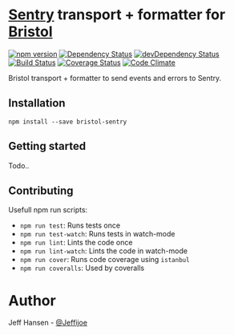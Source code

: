 # [Sentry](https://getsentry.com) transport + formatter for [Bristol](https://github.com/TomFrost/bristol)

[![npm version](https://badge.fury.io/js/bristol-sentry.svg)](https://badge.fury.io/js/bristol-sentry)
[![Dependency Status](https://david-dm.org/jeffijoe/bristol-sentry.svg)](https://david-dm.org/jeffijoe/bristol-sentry)
[![devDependency Status](https://david-dm.org/jeffijoe/bristol-sentry/dev-status.svg)](https://david-dm.org/jeffijoe/bristol-sentry#info=devDependencies)
[![Build Status](https://travis-ci.org/jeffijoe/bristol-sentry.svg?branch=master)](https://travis-ci.org/jeffijoe/bristol-sentry)
[![Coverage Status](https://coveralls.io/repos/github/jeffijoe/bristol-sentry/badge.svg?branch=master)](https://coveralls.io/github/jeffijoe/bristol-sentry?branch=master)
[![Code Climate](https://codeclimate.com/github/jeffijoe/bristol-sentry/badges/gpa.svg)](https://codeclimate.com/github/jeffijoe/bristol-sentry)

Bristol transport + formatter to send events and errors to Sentry.

## Installation

```
npm install --save bristol-sentry
```

## Getting started

Todo..

## Contributing

Usefull npm run scripts:

* `npm run test`: Runs tests once
* `npm run test-watch`: Runs tests in watch-mode
* `npm run lint`: Lints the code once
* `npm run lint-watch`: Lints the code in watch-mode
* `npm run cover`: Runs code coverage using `istanbul`
* `npm run coveralls`: Used by coveralls

# Author

Jeff Hansen - [@Jeffijoe](https://twitter.com/Jeffijoe)
